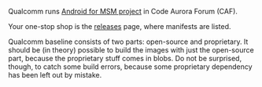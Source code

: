 Qualcomm runs [Android for MSM project](https://www.codeaurora.org/xwiki/bin/QAEP/WebHome) in Code Aurora Forum (CAF).

Your one-stop shop is the [releases](https://www.codeaurora.org/xwiki/bin/QAEP/release) page, where manifests are listed.

Qualcomm baseline consists of two parts: open-source and proprietary. It should be (in theory) possible to build the images with just the open-source part, because the proprietary stuff comes in blobs. Do not be surprised, though, to catch some build errors, because some proprietary dependency has been left out by mistake.